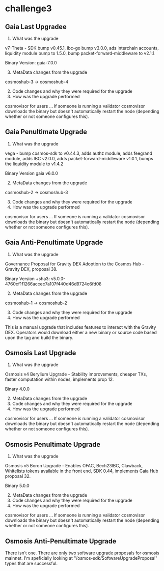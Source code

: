 # challenge3

## Gaia Last Upgradee 
1. What was the upgrade

v7-Theta - SDK bump v0.45.1, ibc-go bump v3.0.0, ads interchain accounts, liquidity module bump to 1.5.0, bump packet-forward-middleware to v2.1.1.

Binary Version: gaia-7.0.0

3. MetaData changes from the upgrade

cosmoshub-3 -> cosmoshub-4

2. Code changes and why they were required for the upgrade
3. How was the upgrade performed

cosmovisor for users ... If someone is running a validator cosmovisor downloads the binary but doesn't automatically restart the node (depending whether or not someone configures this).

## Gaia Penultimate Upgrade
1. What was the upgrade

vega - bump cosmos-sdk to v0.44.3, adds authz module, adds feegrand module, adds IBC v2.0.0, adds packet-forward-middleware v1.0.1, 
bumps the liquidity module to v1.4.2

Binary Version gaia v6.0.0

2. MetaData changes from the upgrade

cosmoshub-2 -> cosmoshub-3

3. Code changes and why they were required for the upgrade
4. How was the upgrade performed

cosmovisor for users ... If someone is running a validator cosmovisor downloads the binary but doesn't automatically restart the node (depending whether or not someone configures this).

## Gaia Anti-Penultimate Upgrade
1. What was the upgrade

Governance Proposal for Gravity DEX Adoption to the Cosmos Hub - Gravity DEX, proposal 38.

Binary Version +sha3: v5.0.0-4760cf1f1266accec7a107f440d46d9724c6fd08

2. MetaData changes from the upgrade

cosmoshub-1 -> cosmoshub-2

3. Code changes and why they were required for the upgrade
4. How was the upgrade performed

This is a manual upgrade that includes features to interact with the Gravity DEX. Operators would download either a new binary or source code based upon the tag and build the binary.

## Osmosis Last Upgrade
1. What was the upgrade

Osmosis v4 Berylium Upgrade - Stability improvements, cheaper TXs, faster computation within nodes, implements prop 12.

Binary 4.0.0

2. MetaData changes from the upgrade
3. Code changes and why they were required for the upgrade
4. How was the upgrade performed

cosmovisor for users ... If someone is running a validator cosmovisor downloads the binary but doesn't automatically restart the node (depending whether or not someone configures this).

## Osmosis Penultimate Upgrade
1. What was the upgrade

Osmosis v5 Boron Upgrade - Enables OFAC, Bech23IBC, Clawback, Whitelists tokens available in the front end, SDK 0.44, implements Gaia Hub proposal 32.

Binary 5.0.0

2. MetaData changes from the upgrade
3. Code changes and why they were required for the upgrade
4. How was the upgrade performed

cosmovisor for users ... If someone is running a validator cosmovisor downloads the binary but doesn't automatically restart the node (depending whether or not someone configures this).

## Osmosis Anti-Penultimate Upgrade
There isn't one. There are only two software upgrade proposals for osmosis mainnet. I'm speficially looking at "/osmos-sdk/SoftwareUpgradeProposal" types that are successful.
